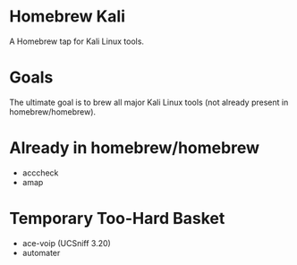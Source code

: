 # Homebrew Kali 
A Homebrew tap for Kali Linux tools.

# Goals
The ultimate goal is to brew all major Kali Linux tools (not already present in homebrew/homebrew).

# Already in homebrew/homebrew
* acccheck
* amap

# Temporary Too-Hard Basket
* ace-voip (UCSniff 3.20)
* automater


